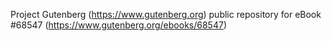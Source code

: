 Project Gutenberg (https://www.gutenberg.org) public repository for
eBook #68547 (https://www.gutenberg.org/ebooks/68547)
